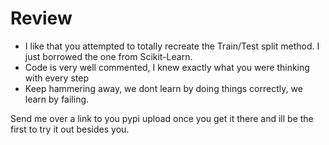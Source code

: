 # Review

- I like that you attempted to totally recreate the Train/Test split method. I just borrowed the one from Scikit-Learn. 
- Code is very well commented, I knew exactly what you were thinking with every step 
- Keep hammering away, we dont learn by doing things correctly, we learn by failing. 

Send me over a link to you pypi upload once you get it there and ill be the first to try it out besides you. 
